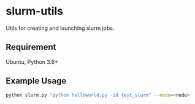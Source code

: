 # slurm-utils
Utils for creating and launching slurm jobs.

## Requirement
Ubuntu, Python 3.6+

## Example Usage
```bash
python slurm.py "python helloworld.py -id test_slurm" --node=<node>
```
